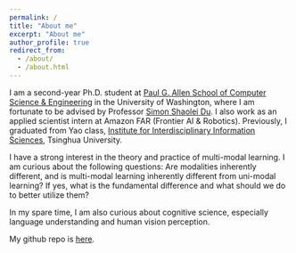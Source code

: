 ```yaml
---
permalink: /
title: "About me"
excerpt: "About me"
author_profile: true
redirect_from: 
  - /about/
  - /about.html
---
```


I am a second-year Ph.D. student at [Paul G. Allen School of Computer Science & Engineering](https://www.cs.washington.edu/) in the University of Washington, where I am fortunate to be advised by Professor [Simon Shaolei Du](https://simonshaoleidu.com/). I also work as an applied scientist intern at Amazon FAR (Frontier AI & Robotics). Previously, I graduated from Yao class, [Institute for Interdisciplinary Information Sciences](https://iiis.tsinghua.edu.cn/en/), Tsinghua University. 

I have a strong interest in the theory and practice of multi-modal learning. I am curious about the following questions: Are modalities inherently different, and is multi-modal learning inherently different from uni-modal learning? If yes, what is the fundamental difference and what should we do to better utilize them?

In my spare time, I am also curious about cognitive science, especially language understanding and human vision perception.

My github repo is [here](https://github.com/lst627).

